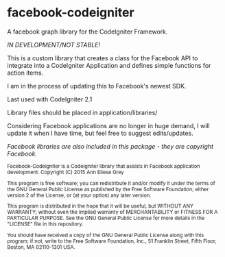 facebook-codeigniter
====================

A facebook graph library for the CodeIgniter Framework. 

*IN DEVELOPMENT/NOT STABLE!*

This is a custom library that creates a class for the Facebook API to integrate into a CodeIgniter Application and defines simple functions for action items.

I am in the process of updating this to Facebook's newest SDK.

Last used with CodeIgniter 2.1

Library files should be placed in application/libraries/

Considering Facebook applications are no longer in huge demand, I will update it when I have time, but feel free to suggest edits/updates.

*Facebook libraries are also included in this package - they are copyright Facebook.*


<sup>
Facebook-Codeigniter is a Codeigniter library that assists in Facebook application development.
Copyright (C) 2015  Ann Eliese Grey

This program is free software; you can redistribute it and/or modify
it under the terms of the GNU General Public License as published by
the Free Software Foundation; either version 2 of the License, or
(at your option) any later version.

This program is distributed in the hope that it will be useful,
but WITHOUT ANY WARRANTY; without even the implied warranty of
MERCHANTABILITY or FITNESS FOR A PARTICULAR PURPOSE.  See the
GNU General Public License for more details in the "LICENSE" file in this repository.

You should have received a copy of the GNU General Public License along
with this program; if not, write to the Free Software Foundation, Inc.,
51 Franklin Street, Fifth Floor, Boston, MA 02110-1301 USA.
</sup>
